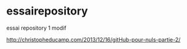 # essairepository
essai repository 1
modif

http://christopheducamp.com/2013/12/16/gitHub-pour-nuls-partie-2/
